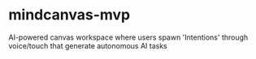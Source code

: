 # mindcanvas-mvp
AI-powered canvas workspace where users spawn 'Intentions' through voice/touch that generate autonomous AI tasks

